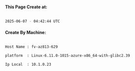 
   
#### This Page Create at:

```bash

2025-06-07 - 04:42:44 UTC

```

#### Create By Machine:

```bash

Host Name : fv-az813-629

platform  : Linux-6.11.0-1015-azure-x86_64-with-glibc2.39

Ip Local  : 10.1.0.23

```

